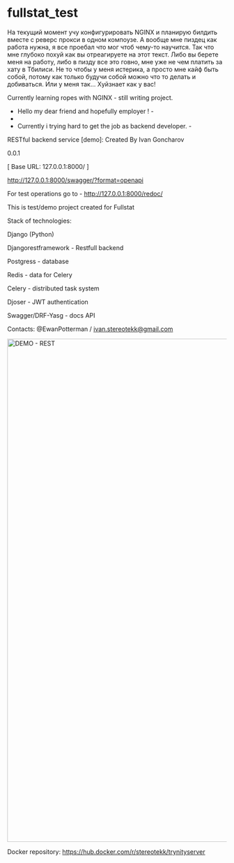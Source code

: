 # fullstat_test
На текущий момент учу конфигурировать NGINX и планирую билдить вместе с реверс прокси в одном компоузе. А вообще мне пиздец как работа нужна, я все проебал что мог чтоб чему-то научится. Так что мне глубоко похуй как вы отреагируете на этот текст. Либо вы берете меня на работу, либо в пизду все это говно, мне уже не чем платить за хату в Тбилиси. Не то чтобы у меня истерика, а просто мне кайф быть собой, потому как только будучи собой можно что то делать и добиваться. Или у меня так... Хуйзнает как у вас!

Currently learning ropes with NGINX - still writing project.


-   Hello my dear friend and hopefully employer ! -
-   
- Currently i trying hard to get the job as backend developer. -

RESTful backend service [demo]: Created By Ivan Goncharov

 0.0.1 

[ Base URL: 127.0.0.1:8000/ ]

http://127.0.0.1:8000/swagger/?format=openapi

For test operations go to - http://127.0.0.1:8000/redoc/

This is test/demo project created for Fullstat

Stack of technologies:

Django (Python)

Djangorestframework - Restfull backend

Postgress - database

Redis - data for Celery

Celery - distributed task system

Djoser - JWT authentication

Swagger/DRF-Yasg - docs API

Contacts: @EwanPotterman / ivan.stereotekk@gmail.com 

<img width="1153" alt="DEMO - REST" src="https://user-images.githubusercontent.com/18102432/173818148-52a54210-27e7-45a8-958c-274fc20e679a.png">






Docker repository: https://hub.docker.com/r/stereotekk/trynityserver
